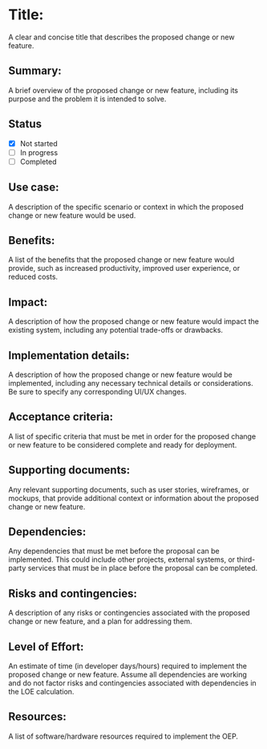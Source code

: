 # Title: 
A clear and concise title that describes the proposed change or new feature.

## Summary: 
A brief overview of the proposed change or new feature, including its purpose and the problem it is intended to solve.

## Status
- [X] Not started
- [ ] In progress
- [ ] Completed

## Use case: 
A description of the specific scenario or context in which the proposed change or new feature would be used.

## Benefits: 
A list of the benefits that the proposed change or new feature would provide, such as increased productivity, improved user experience, or reduced costs.

## Impact: 
A description of how the proposed change or new feature would impact the existing system, including any potential trade-offs or drawbacks.

## Implementation details: 
A description of how the proposed change or new feature would be implemented, including any necessary technical details or considerations. Be sure to specify any corresponding UI/UX changes.

## Acceptance criteria: 
A list of specific criteria that must be met in order for the proposed change or new feature to be considered complete and ready for deployment.

## Supporting documents: 
Any relevant supporting documents, such as user stories, wireframes, or mockups, that provide additional context or information about the proposed change or new feature.

## Dependencies: 
Any dependencies that must be met before the proposal can be implemented. This could include other projects, external systems, or third-party services that must be in place before the proposal can be completed.

## Risks and contingencies: 
A description of any risks or contingencies associated with the proposed change or new feature, and a plan for addressing them.

## Level of Effort: 
An estimate of time (in developer days/hours) required to implement the proposed change or new feature. Assume all dependencies are working and do not factor risks and contingencies associated with dependencies in the LOE calculation.

## Resources: 
A list of software/hardware resources required to implement the OEP.
